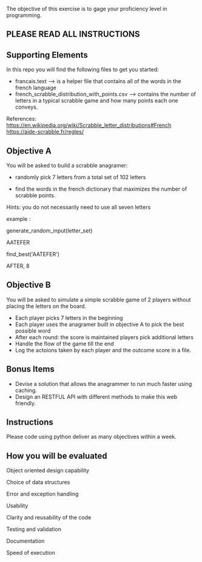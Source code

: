 
The objective of this exercise is to gage your proficiency level in programming.

PLEASE READ ALL INSTRUCTIONS
----------------------------

Supporting Elements  
-------------------

In this repo you will find the following files to get you started:

- francais.text --> is a helper file that contains all of the words in the french language
- french_scrabble_distribution_with_points.csv --> contains the number of letters in a typical scrabble game and how many points each one conveys.

References:
https://en.wikipedia.org/wiki/Scrabble_letter_distributions#French
https://aide-scrabble.fr/regles/

Objective A 
-----------------------------------
You will be asked to build a scrabble anagramer:

* randomly pick 7 letters from a total set of 102 letters

* find the words in the french dictionary that maximizes the number of scrabble points.

Hints: you do not necessarily need to use all seven letters

example :

generate_random_input(letter_set)

AATEFER

find_best('AATEFER')

AFTER, 8

Objective B 
--------------------------------------------
You will be asked to simulate a simple scrabble game of 2 players without placing the letters on the board.

* Each player picks 7 letters in the beginning
* Each player uses the anagramer built in objective A to pick the best possible word
* After each round:
  the score is maintained
  players pick additional letters
* Handle the flow of the game till the end
* Log the actoions taken by each player and the outcome score in a file. 

Bonus Items
--------------------------------------------
* Devise a solution that allows the anagrammer to run much faster using caching.
* Design an RESTFUL API with different methods to make this web friendly.


Instructions
------------
Please code using python
deliver as many objectives within a week. 


How you will be evaluated
-------------------------

Object oriented design capability

Choice of data structures

Error and exception handling

Usability 

Clarity and reusability of the code

Testing and validation

Documentation

Speed of execution